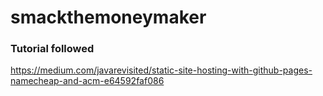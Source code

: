 # smackthemoneymaker

### Tutorial followed
https://medium.com/javarevisited/static-site-hosting-with-github-pages-namecheap-and-acm-e64592faf086
